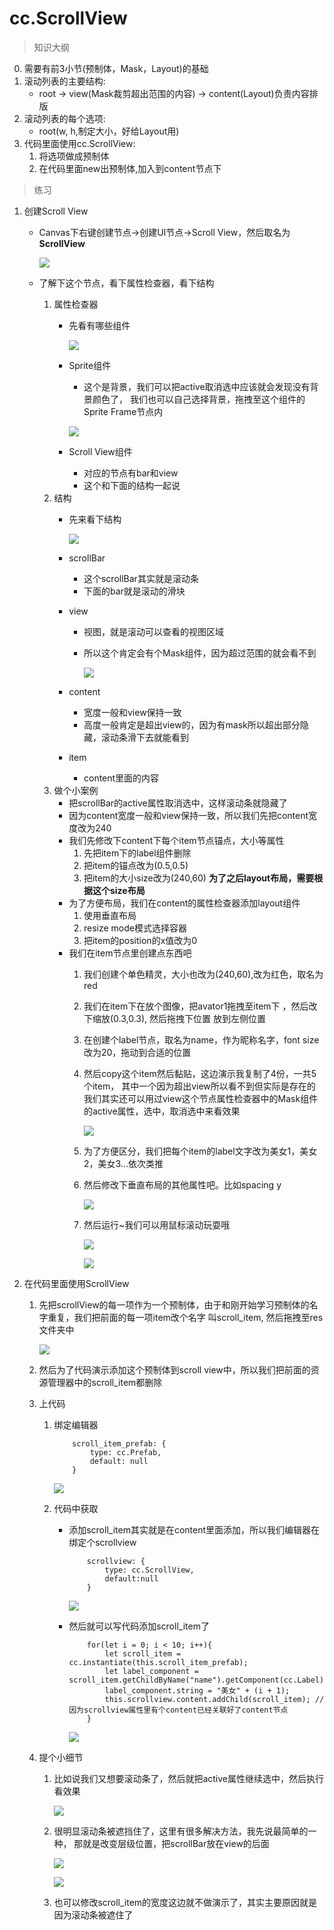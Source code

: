 # cc.ScrollView

> 知识大纲
0. 需要有前3小节(预制体，Mask，Layout)的基础
1. 滚动列表的主要结构:
    * root -> view(Mask裁剪超出范围的内容) -> content(Layout)负责内容排版
2. 滚动列表的每个选项:
    * root(w, h,制定大小，好给Layout用)
3. 代码里面使用cc.ScrollView:
    1. 将选项做成预制体
    2. 在代码里面new出预制体,加入到content节点下
    
> 练习
1. 创建Scroll View
    * Canvas下右键创建节点->创建UI节点->Scroll View，然后取名为**ScrollView**
    
        ![](./images/创建ScrollView.jpg)
        
    * 了解下这个节点，看下属性检查器，看下结构
        1. 属性检查器 
            * 先看有哪些组件
            
                ![](./images/ScrollView的属性检查器.jpg)
                
            * Sprite组件
                * 这个是背景，我们可以把active取消选中应该就会发现没有背景颜色了，
                  我们也可以自己选择背景，拖拽至这个组件的Sprite Frame节点内
            
                ![](./images/取消选中Sprite的active属性.jpg)      
 
            * Scroll View组件
                * 对应的节点有bar和view
                * 这个和下面的结构一起说
        2. 结构
            * 先来看下结构
            
                ![](./images/ScrollView的结构.jpg)
                
            * scrollBar
                * 这个scrollBar其实就是滚动条    
                * 下面的bar就是滚动的滑块
                
            * view
                * 视图，就是滚动可以查看的视图区域
                * 所以这个肯定会有个Mask组件，因为超过范围的就会看不到 
                
                    ![](./images/view肯定有Mask组件.jpg)
                    
            * content
                * 宽度一般和view保持一致
                * 高度一般肯定是超出view的，因为有mask所以超出部分隐藏，滚动条滑下去就能看到
            * item
                * content里面的内容 
        3. 做个小案例
            * 把scrollBar的active属性取消选中，这样滚动条就隐藏了
            * 因为content宽度一般和view保持一致，所以我们先把content宽度改为240   
            * 我们先修改下content下每个item节点锚点，大小等属性
                1. 先把item下的label组件删除
                2. 把item的锚点改为(0.5,0.5)
                3. 把item的大小size改为(240,60) **为了之后layout布局，需要根据这个size布局**
            * 为了方便布局，我们在content的属性检查器添加layout组件 
                1. 使用垂直布局
                2. resize mode模式选择容器
                3. 把item的position的x值改为0 
            * 我们在item节点里创建点东西吧
                1. 我们创建个单色精灵，大小也改为(240,60),改为红色，取名为red
                2. 我们在item下在放个图像，把avator1拖拽至item下 ，然后改下缩放(0.3,0.3),
                    然后拖拽下位置 放到左侧位置
                3. 在创建个label节点，取名为name，作为昵称名字，font size改为20，拖动到合适的位置
                4. 然后copy这个item然后黏贴，这边演示我复制了4份，一共5个item，
                    其中一个因为超出view所以看不到但实际是存在的
                    我们其实还可以用过view这个节点属性检查器中的Mask组件的active属性，选中，取消选中来看效果 
                    
                    ![](./images/copy多份item.jpg)  
                    
                5. 为了方便区分，我们把每个item的label文字改为美女1，美女2，美女3...依次类推
                6. 然后修改下垂直布局的其他属性吧。比如spacing y
                
                    ![](./images/小案例修改垂直布局的其他属性.jpg)
                    
                6. 然后运行~我们可以用鼠标滚动玩耍哦   
                
                    ![](./images/运行效果1.jpg)
                    
                    ![](./images/运行效果2.jpg)  

2. 在代码里面使用ScrollView
    1. 先把scrollView的每一项作为一个预制体，由于和刚开始学习预制体的名字重复，我们把前面的每一项item改个名字
        叫scroll_item, 然后拖拽至res文件夹中  
        
        ![](./images/scroll_item生成预制体.jpg)    
    
    2. 然后为了代码演示添加这个预制体到scroll view中，所以我们把前面的资源管理器中的scroll_item都删除
    3. 上代码
        1. 绑定编辑器
            ```
                scroll_item_prefab: {
                    type: cc.Prefab,
                    default: null
                }
            ```
            
            ![](./images/编辑器绑定拖拽scroll_item.jpg)
            
        2. 代码中获取
            * 添加scroll_item其实就是在content里面添加，所以我们编辑器在绑定个scrollview
                ```
                    scrollview: {
                        type: cc.ScrollView,
                        default:null
                    }    
                ```   
                
                ![](./images/编辑器绑定scrollview.jpg) 
            
            * 然后就可以写代码添加scroll_item了 
                ```
                    for(let i = 0; i < 10; i++){
                        let scroll_item = cc.instantiate(this.scroll_item_prefab);
                        let label_component = scroll_item.getChildByName("name").getComponent(cc.Label);
                        label_component.string = "美女" + (i + 1);
                        this.scrollview.content.addChild(scroll_item); //因为scrollview属性里有个content已经关联好了content节点
                    }
                ``` 
                
                ![](./images/最终代码添加的效果.jpg)
            
    4. 提个小细节
        1. 比如说我们又想要滚动条了，然后就把active属性继续选中，然后执行看效果
        
            ![](./images/滚动条问题.jpg)
            
        2. 很明显滚动条被遮挡住了，这里有很多解决方法，我先说最简单的一种，
            那就是改变层级位置，把scrollBar放在view的后面  
            
            ![](./images/scrollBar放在view之后解决问题.jpg)  
            
            ![](./images/解决问题后的效果.jpg)
            
        3. 也可以修改scroll_item的宽度这边就不做演示了，其实主要原因就是因为滚动条被遮住了    
                                            